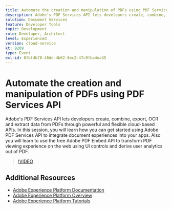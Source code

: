 ```yaml
---
title: Automate the creation and manipulation of PDFs using PDF Services API
description: Adobe's PDF Services API lets developers create, combine, export, OCR and extract data from PDFs through powerful and flexible cloud-based APIs. In this session, you will learn how you can get started using Adobe PDF Services API to integrate document experiences into your apps. Also you will learn to use the free Adobe PDF Embed API to transform PDF viewing experience on the web using UI controls and derive user analytics out of PDF.
solution: Document Services
feature: Developer Tools
topic: Development
role: Developer, Architect
level: Experienced
version: cloud-service
kt: 9209
type: Event
exl-id: 0fbf4b70-48dd-4b62-8ec2-47c9fba4ea35
---
```

# Automate the creation and manipulation of PDFs using PDF Services API

Adobe's PDF Services API lets developers create, combine, export, OCR and extract data from PDFs through powerful and flexible cloud-based APIs. In this session, you will learn how you can get started using Adobe PDF Services API to integrate document experiences into your apps. Also you will learn to use the free Adobe PDF Embed API to transform PDF viewing experience on the web using UI controls and derive user analytics out of PDF.

>[!VIDEO](https://video.tv.adobe.com/v/338039/?quality=12&learn=on&hidetitle=true)

## Additional Resources

- [Adobe Experience Platform Documentation](https://experienceleague.adobe.com/docs/experience-platform.html)
- [Adobe Experience Platform Overview](https://experienceleague.adobe.com/docs/experience-platform/landing/home.html)
- [Adobe Experience Platform Tutorials](https://experienceleague.adobe.com/docs/platform-learn/tutorials/overview.html?lang=en)
